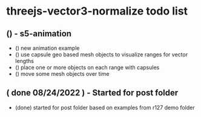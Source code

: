 # threejs-vector3-normalize todo list

## () - s5-animation
* () new animation example 
* () use capsule geo based mesh objects to visualize ranges for vector lengths
* () place one or more objects on each range with capsules
* () move some mesh objects over time

## ( done 08/24/2022 ) - Started for post folder
* (done) started for post folder based on examples from r127 demo folder

